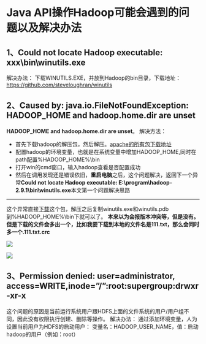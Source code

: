 # Java API操作Hadoop可能会遇到的问题以及解决办法

## 1、Could not locate Hadoop executable: xxx\bin\winutils.exe

解决办法：
下载WINUTILS.EXE，并放到Hadoop的bin目录，下载地址：https://github.com/steveloughran/winutils

## 2、Caused by: java.io.FileNotFoundException: HADOOP_HOME and hadoop.home.dir are unset

**HADOOP_HOME and hadoop.home.dir are unset**。
解决方法：

- 首先下载hadoop的解压包，然后解压。[apache的所有包下载地址](http://archive.apache.org/dist/)
- 配置hadoop的环境变量，也就是在系统变量中增加HADOOP_HOME,同时在path配置%HADOOP_HOME%\bin
- 打开win的cmd窗口，输入hadoop查看是否配置成功
- 然后在调用发现还是错误依旧，**重启电脑**之后，这个问题解决，返回下一个异常**Could not locate Hadoop executable: E:\program\hadoop-2.9.1\bin\winutils.exe**本文第一个问题解决思路

------

这个异常直接[下载](https://github.com/srccodes/hadoop-common-2.2.0-bin/archive/master.zip)这个包，解压之后复制winutils.exe和winutils.pdb到%HADOOP_HOME%\bin下就可以了。
**本来以为会报版本冲突等，但是没有。但是下载的文件会多出一个，比如我要下载到本地的文件名是111.txt，那么会同时多一个.111.txt.crc**



![](https://i.loli.net/2019/11/29/3azs4huJiIjQEDV.png)



![](https://i.loli.net/2019/11/29/kyEa5HiO2vATLSX.png)



## 3、Permission denied: user=administrator, access=WRITE,inode=”/”:root:supergroup:drwxr-xr-x

这个问题的原因是当前运行系统用户跟HDFS上面的文件系统的用户/用户组不同，因此没有权限执行创建、删除等操作。
解决办法：
通过添加环境变量，人为设置当前用户为HDFS的启动用户：
变量名：HADOOP_USER_NAME，值：启动hadoop的用户（例如：root）